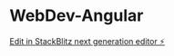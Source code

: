# WebDev-Angular

[Edit in StackBlitz next generation editor ⚡️](https://stackblitz.com/~/github.com/roccomilicic/WebDev-Angular)